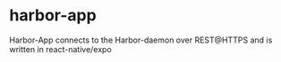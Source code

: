 # harbor-app
Harbor-App connects to the Harbor-daemon over REST@HTTPS and is written in react-native/expo
